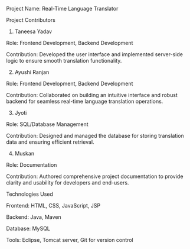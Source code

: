Project Name: Real-Time Language Translator

Project Contributors

1. Taneesa Yadav

Role: Frontend Development, Backend Development

Contribution: Developed the user interface and implemented server-side logic to ensure smooth translation functionality.



2. Ayushi Ranjan

Role: Frontend Development, Backend Development

Contribution: Collaborated on building an intuitive interface and robust backend for seamless real-time language translation operations.



3. Jyoti

Role: SQL/Database Management

Contribution: Designed and managed the database for storing translation data and ensuring efficient retrieval.



4. Muskan

Role: Documentation

Contribution: Authored comprehensive project documentation to provide clarity and usability for developers and end-users.




Technologies Used

Frontend: HTML, CSS, JavaScript, JSP

Backend: Java, Maven

Database: MySQL

Tools: Eclipse, Tomcat server, Git for version control
